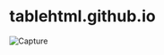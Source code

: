 # tablehtml.github.io
![Capture](https://user-images.githubusercontent.com/114923297/194535585-84e2502f-ffaf-4730-b658-ca8043842aa0.PNG)

